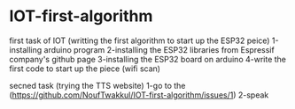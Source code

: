 # IOT-first-algorithm
first task of IOT (writting the first algorithm to start up the ESP32 peice)
1-installing arduino program
2-installing the ESP32 libraries from Espressif company's github page 
3-installing the ESP32 board on arduino
4-write the first code to start up the piece (wifi scan)

secned task (trying the TTS website)
1-go to the (https://github.com/NoufTwakkul/IOT-first-algorithm/issues/1)
2-speak

